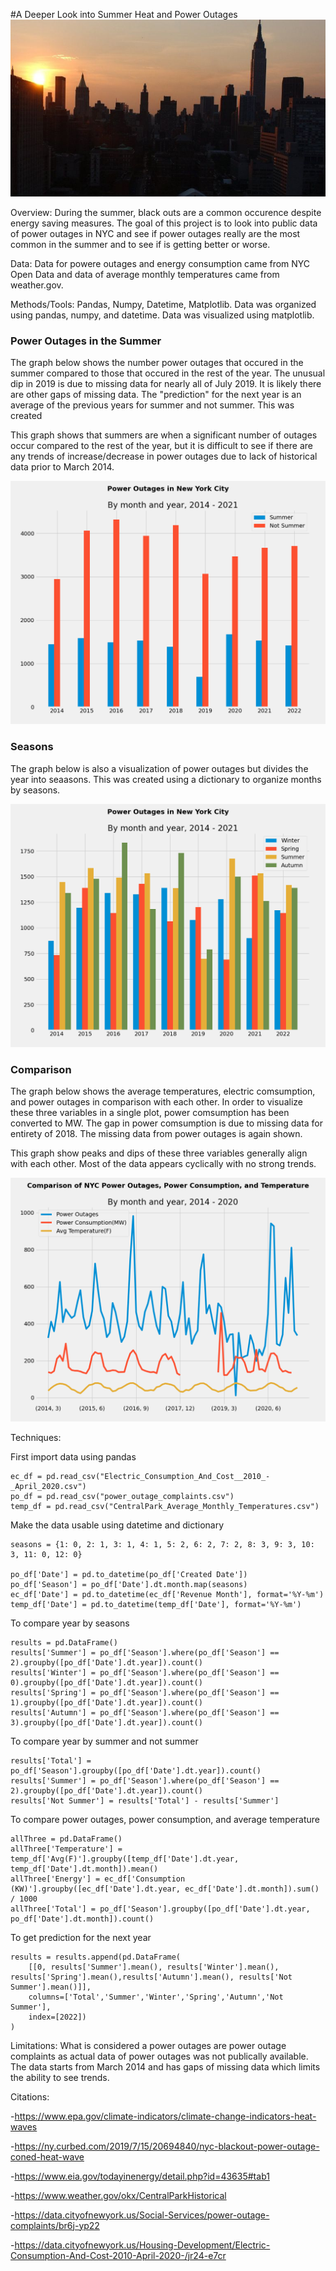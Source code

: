 #A Deeper Look into Summer Heat and Power Outages
![Image](nycBlackout.jpeg)

Overview: During the summer, black outs are a common occurence despite energy saving measures. The goal of this project is to look into public data of power outages in NYC and see if power outages really are the most common in the summer and to see if is getting better or worse.

Data: Data for powere outages and energy consumption came from NYC Open Data and data of average monthly temperatures came from weather.gov.

Methods/Tools: Pandas, Numpy, Datetime, Matplotlib. Data was organized using pandas, numpy, and datetime. Data was visualized using matplotlib. 

### Power Outages in the Summer
The graph below shows the number power outages that occured in the summer compared to those that occured in the rest of the year. The unusual dip in 2019 is due to missing data for nearly all of July 2019. It is likely there are other gaps of missing data. The "prediction" for the next year is an average of the previous years for summer and not summer. This was created 

This graph shows that summers are when a significant number of outages occur compared to the rest of the year, but it is difficult to see if there are any trends of increase/decrease in power outages due to lack of historical data prior to March 2014.

![Image](SummerNotSummer.png)

### Seasons
The graph below is also a visualization of power outages but divides the year into seaasons. This was created using a dictionary to organize months by seasons.


![Image](Seasons.png)

### Comparison
The graph below shows the average temperatures, electric comsumption, and power outages in comparison with each other. In order to visualize these three variables in a single plot, power comsumption has been converted to MW. The gap in power comsumption is due to missing data for entirety of 2018. The missing data from power outages is again shown. 

This graph show peaks and dips of these three variables generally align with each other. Most of the data appears cyclically with no strong trends. 

![Image](AllThreeThings.png)


Techniques:

First import data using pandas
```
ec_df = pd.read_csv("Electric_Consumption_And_Cost__2010_-_April_2020.csv")
po_df = pd.read_csv("power_outage_complaints.csv")
temp_df = pd.read_csv("CentralPark_Average_Monthly_Temperatures.csv")

```
Make the data usable using datetime and dictionary
```
seasons = {1: 0, 2: 1, 3: 1, 4: 1, 5: 2, 6: 2, 7: 2, 8: 3, 9: 3, 10: 3, 11: 0, 12: 0}

po_df['Date'] = pd.to_datetime(po_df['Created Date'])
po_df['Season'] = po_df['Date'].dt.month.map(seasons)
ec_df['Date'] = pd.to_datetime(ec_df['Revenue Month'], format='%Y-%m')
temp_df['Date'] = pd.to_datetime(temp_df['Date'], format='%Y-%m')
```

To compare year by seasons
```
results = pd.DataFrame()
results['Summer'] = po_df['Season'].where(po_df['Season'] == 2).groupby([po_df['Date'].dt.year]).count()
results['Winter'] = po_df['Season'].where(po_df['Season'] == 0).groupby([po_df['Date'].dt.year]).count()
results['Spring'] = po_df['Season'].where(po_df['Season'] == 1).groupby([po_df['Date'].dt.year]).count()
results['Autumn'] = po_df['Season'].where(po_df['Season'] == 3).groupby([po_df['Date'].dt.year]).count()
```

To compare year by summer and not summer
```
results['Total'] = po_df['Season'].groupby([po_df['Date'].dt.year]).count()
results['Summer'] = po_df['Season'].where(po_df['Season'] == 2).groupby([po_df['Date'].dt.year]).count()
results['Not Summer'] = results['Total'] - results['Summer']
```

To compare power outages, power consumption, and average temperature
```
allThree = pd.DataFrame()
allThree['Temperature'] = temp_df['Avg(F)'].groupby([temp_df['Date'].dt.year, temp_df['Date'].dt.month]).mean()
allThree['Energy'] = ec_df['Consumption (KW)'].groupby([ec_df['Date'].dt.year, ec_df['Date'].dt.month]).sum() / 1000
allThree['Total'] = po_df['Season'].groupby([po_df['Date'].dt.year, po_df['Date'].dt.month]).count()
```
To get prediction for the next year
```
results = results.append(pd.DataFrame(
    [[0, results['Summer'].mean(), results['Winter'].mean(), results['Spring'].mean(),results['Autumn'].mean(), results['Not Summer'].mean()]],
    columns=['Total','Summer','Winter','Spring','Autumn','Not Summer'],
    index=[2022])
)
```

Limitations: 
What is considered a power outages are power outage complaints as actual data of power outages was not publically available. The data starts from March 2014 and has gaps of missing data which limits the ability to see trends. 

Citations:

-https://www.epa.gov/climate-indicators/climate-change-indicators-heat-waves

-https://ny.curbed.com/2019/7/15/20694840/nyc-blackout-power-outage-coned-heat-wave

-https://www.eia.gov/todayinenergy/detail.php?id=43635#tab1

-https://www.weather.gov/okx/CentralParkHistorical

-https://data.cityofnewyork.us/Social-Services/power-outage-complaints/br6j-yp22

-https://data.cityofnewyork.us/Housing-Development/Electric-Consumption-And-Cost-2010-April-2020-/jr24-e7cr
